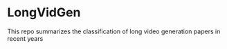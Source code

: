 # LongVidGen
This repo summarizes the classification of long video generation papers in recent years
